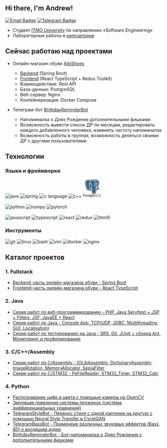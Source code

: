 ## Hi there, I'm Andrew!

[![Email Badge](https://img.shields.io/badge/-Email-c14438?style=flat-square&logo=Gmail&logoColor=white&link=mailto:andrew.barabanshchikov@yandex.ru)](mailto:andrew.barabanshchikov@yandex.ru)
[![Telegram Badge](https://img.shields.io/badge/-Telegram-0088cc?style=flat-square&labelColor=0088cc&logo=telegram&logoColor=white&link=https://t.me/averagefun)](https://t.me/averagefun)

- Студент [ITMO University](https://itmo.ru/) по направлению «Software Engineering»
- Лабораторные работы в [репозитории](https://github.com/averagefun/ITMO#readme)

## Сейчас работаю над проектами

* Онлайн-магазин обуви [AikiShoes](https://aikishoes.ru/)
  * [Backend](https://github.com/averagefun/AikiShopBackend) (Spring Boot)
  * [Frontend](https://github.com/averagefun/AikiShopFrontend) (React TypeScript + Redux Toolkit)
  * Взаимодействие: Rest API
  * База-данных: PostgreSQL
  * Веб-сервер: Nginx
  * Контейнеризация: Docker Compose

* Телеграм-бот [BirthdayReminderBot](https://t.me/DontMissBirthdaysBot)
  * Напоминалка о Днях Рождения дополнительными фишками
  * Возможность вывести список ДР по месяцам, редактировать каждого добавленного человека, изменять частоту напоминалок
  * Возможность работы в группах, возможность делиться своими ДР с другими пользователями

## Технологии
<h3 align="left">Языки и фреймворки</h3>
<p align="left"> 
  <img src="https://cdn.jsdelivr.net/gh/devicons/devicon/icons/java/java-original-wordmark.svg" alt="java" height="60"/>
  <img src="https://cdn.jsdelivr.net/gh/devicons/devicon/icons/spring/spring-original-wordmark.svg" alt="spring" height="60"/>
  <img src="https://cdn.jsdelivr.net/gh/devicons/devicon/icons/c/c-original.svg" alt="c language" height="60"/>
  <img src="https://cdn.jsdelivr.net/gh/devicons/devicon/icons/cplusplus/cplusplus-original.svg" alt="c++" height="60"/>
  <img src="https://raw.githubusercontent.com/devicons/devicon/master/icons/postgresql/postgresql-original-wordmark.svg" alt="postgresql" height="60"/>
  <br/><br/>

  <img src="https://cdn.jsdelivr.net/gh/devicons/devicon/icons/python/python-original-wordmark.svg" alt="python" height="60"/>
  <img src="https://cdn.jsdelivr.net/gh/devicons/devicon/icons/numpy/numpy-original-wordmark.svg" alt="numpy" height="60"/>
  <img src="https://cdn.jsdelivr.net/gh/devicons/devicon/icons/pytorch/pytorch-plain-wordmark.svg" alt="pytorch" height="60"/> 
  <br/><br/>

  <img src="https://cdn.jsdelivr.net/gh/devicons/devicon/icons/javascript/javascript-original.svg" alt="javascript" height="50"/>
  <img src="https://cdn.jsdelivr.net/gh/devicons/devicon/icons/typescript/typescript-original.svg" alt="typescript" height="50"/>
  <img src="https://cdn.jsdelivr.net/gh/devicons/devicon/icons/react/react-original-wordmark.svg" alt="react" height="50"/>
  <img src="https://cdn.jsdelivr.net/gh/devicons/devicon/icons/redux/redux-original.svg" alt="redux" height="50"/>
  <img src="https://cdn.jsdelivr.net/gh/devicons/devicon/icons/html5/html5-plain-wordmark.svg" alt="html5" height="50"/>
</p>

<h3 align="left">Инструменты</h3>
<p align="left"> 
  <img src="https://www.vectorlogo.zone/logos/git-scm/git-scm-icon.svg" alt="git" height="50"/>
  <img <img src="https://cdn.jsdelivr.net/gh/devicons/devicon/icons/linux/linux-original.svg" alt="linux" height="50"/>
  <img src="https://cdn.jsdelivr.net/gh/devicons/devicon/icons/bash/bash-plain.svg" alt="bash" height="50"/>
  <img src="https://cdn.jsdelivr.net/gh/devicons/devicon/icons/vim/vim-plain.svg" alt="vim" height="50"/>
  <img src="https://cdn.jsdelivr.net/gh/devicons/devicon/icons/docker/docker-plain-wordmark.svg" alt="docker" height="50"/>
  <img src="https://cdn.jsdelivr.net/gh/devicons/devicon/icons/nginx/nginx-original.svg" alt="nginx" height="50"/>
</p>

## Каталог проектов

### 1. Fullstack
- [Backend-часть онлайн-магазина обуви - Spring Boot](https://github.com/averagefun/AikiShopBackend)
- [Frontend-часть онлайн-магазина обуви - React TypeScript](https://github.com/averagefun/AikiShopFrontend)

### 2. Java
- [Серия работ по веб-программированию - PHP, Java Servltest + JSP + Filters, JSF, JavaEE + React](https://github.com/averagefun/se-itmo-web)
- [Серия работ по Java - Console App, TCP/UDP, JDBC, Multithreading, GUI, Localisation)](https://github.com/averagefun/se-itmo-java)
- [Серия работ по тестированию на Java - SRS, Git, JUnit + сборка Ant, Мониторинг и профилирование](https://github.com/averagefun/se-itmo-mispi)

### 3. C/C++/Assembly
- [Серия работ по C/Assembly - IOLibAssembly, DictionaryAssembly, ImageRotation, MemoryAllocator, SepiaFilter](https://github.com/averagefun/se-itmo-c)
- [Серия работ по C/STM32 - PeFileReader, STM32_Timer, STM32_Calc](https://github.com/averagefun/se-itmo-embedded-systems)

### 4. Python
- [Распознавание цифр и цвета с помощью камеры на OpenCV](https://github.com/averagefun/OpenCVDigits)
- [Эмуляция поведения системы пружинок (система дифференциальных уравнений)](https://github.com/averagefun/DIffEquationSprings)
- [TelegramStyleBot - Перенос стиля с одной картинки на другую с помощью Neural Style Transfer и CycleGAN](https://github.com/averagefun/TelegramStyleBot)
- [TelegramBassBot - Применеие различных звуковых эффектов (Bass, 8D) к входящим аудио](https://github.com/averagefun/TelegramBassBot)
- [BirthdayReminderBot - Бот-напоминалка о Днях Рождения с дополнительными фишками](https://t.me/DontMissBirthdaysBot)

